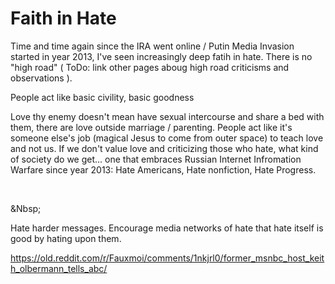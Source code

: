 # Faith in Hate

Time and time again since the IRA went online / Putin Media Invasion started in year 2013, I've seen increasingly deep fatih in hate. There is no "high road" ( ToDo: link other pages aboug high road criticisms and observations ).

People act like basic civility, basic goodness 

Love thy enemy doesn't mean have sexual intercourse and share a bed with them, there are love outside marriage / parenting. People act like it's someone else's job (magical Jesus to come from outer space) to teach love and not us. If we don't value love and criticizing those who hate, what kind of society do we get... one that embraces Russian Internet Infromation Warfare since year 2013: Hate Americans, Hate nonfiction, Hate Progress.

&nbsp;

&Nbsp;

Hate harder messages. Encourage media networks of hate that hate itself is good by hating upon them.    

https://old.reddit.com/r/Fauxmoi/comments/1nkjrl0/former_msnbc_host_keith_olbermann_tells_abc/
